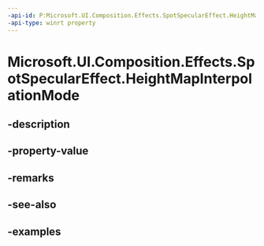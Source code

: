 ```yaml
---
-api-id: P:Microsoft.UI.Composition.Effects.SpotSpecularEffect.HeightMapInterpolationMode
-api-type: winrt property
---
```


<!-- Property syntax.
public CanvasImageInterpolation HeightMapInterpolationMode { get;  set; }
-->

# Microsoft.UI.Composition.Effects.SpotSpecularEffect.HeightMapInterpolationMode

## -description

## -property-value

## -remarks

## -see-also

## -examples

